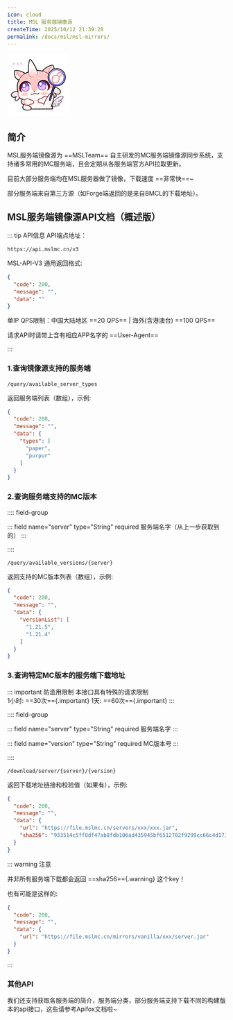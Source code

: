 ```yaml
---
icon: cloud
title: MSL 服务端镜像源
createTime: 2025/10/12 21:39:20
permalink: /docs/msl/msl-mirrors/
---
```

<CardGrid>
<LinkCard title="在线下载" href="https://dl.mslmc.cn" icon="cloud" description="前往MSL服务端镜像独立站下载资源。" />
<LinkCard title="在线下载(用户中心)" href="https://user.mslmc.net/download/serverCore" icon="cloud" description="前往MSL用户中心的服务端镜像下载页面下载资源。" />
<LinkCard title="API文档" href="https://apidoc-v3.mslmc.cn/api-191469704" icon="book" description="基于Apifox的MSL-API-V3的服务端镜像下载API。" />

<Card title="QWQ?" icon="heart"> 

![](./assets/ef8c86003ce5397d98ecce574ffeed9e_5817017236091018001.png)

 </Card>

</CardGrid>



## 简介

MSL服务端镜像源为 ==MSLTeam== 自主研发的MC服务端镜像源同步系统，支持诸多常用的MC服务端，且会定期从各服务端官方API拉取更新。  

目前大部分服务端均在MSL服务器做了镜像，下载速度 ==非常快==~

部分服务端来自第三方源（如Forge端返回的是来自BMCL的下载地址）。

## MSL服务端镜像源API文档（概述版）

::: tip API信息
API端点地址：

```
https://api.mslmc.cn/v3
```
MSL-API-V3 通用返回格式:
```json
{
  "code": 200,
  "message": "",
  "data": ""
}
```

单IP QPS限制：中国大陆地区  ==20 QPS== | 海外(含港澳台) ==100 QPS==

请求API时请带上含有相应APP名字的 ==User-Agent==

:::

### 1.查询镜像源支持的服务端

<Badge type="tip" text="方法: GET"  />

```
/query/available_server_types
```

返回服务端列表（数组），示例:

```json
{
  "code": 200,
  "message": "",
  "data": {
    "types": [
      "paper",
      "purpur"
    ]
  }
}
```

### 2.查询服务端支持的MC版本

<Badge type="tip" text="方法: GET"  />
:::: field-group

::: field name="server" type="String" required 
服务端名字（从上一步获取到的）
:::

::::

```
/query/available_versions/{server}
```

返回支持的MC版本列表（数组），示例:

```json
{
  "code": 200,
  "message": "",
  "data": {
    "versionList": [
      "1.21.5",
      "1.21.4"
    ]
  }
}
```

### 3.查询特定MC版本的服务端下载地址
::: important 防滥用限制
本接口具有特殊的请求限制  
1小时:  ==30次=={.important}  1天:  ==60次=={.important} 
:::

<Badge type="tip" text="方法: GET"  />

:::: field-group

::: field name="server" type="String" required 
服务端名字
:::

::: field name="version" type="String" required 
MC版本号
:::

::::



```
/download/server/{server}/{version}
```

返回下载地址链接和校验值（如果有），示例:

```json
{
  "code": 200,
  "message": "",
  "data": {
    "url": "https://file.mslmc.cn/servers/xxx/xxx.jar",
    "sha256": "933514c5ff8df47ab8fdb106ad435945bf6512702f9299cc66c4d173a1b7062x"
  }
}
```

::: warning 注意

并非所有服务端下载都会返回 ==sha256=={.warning} 这个key！

也有可能是这样的:

```json
{
  "code": 200,
  "message": "",
  "data": {
    "url": "https://file.mslmc.cn/mirrors/vanilla/xxx/server.jar"
  }
}
```

:::

### 其他API

我们还支持获取各服务端的简介，服务端分类，部分服务端支持下载不同的构建版本的api接口，这些请参考Apifox文档啦~

<LinkCard title="API文档" href="https://apidoc-v3.mslmc.cn/api-191469704" icon="book" description="基于Apifox的MSL-API-V3的服务端镜像下载API。" />